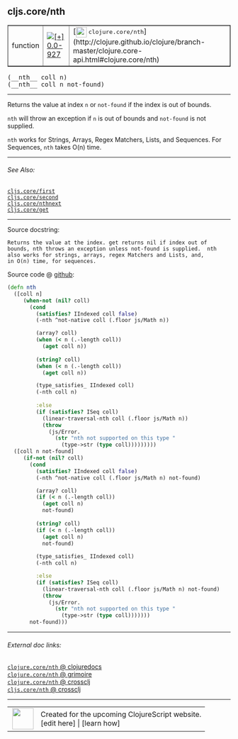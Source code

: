 ## cljs.core/nth



 <table border="1">
<tr>
<td>function</td>
<td><a href="https://github.com/cljsinfo/cljs-api-docs/tree/0.0-927"><img valign="middle" alt="[+] 0.0-927" title="Added in 0.0-927" src="https://img.shields.io/badge/+-0.0--927-lightgrey.svg"></a> </td>
<td>
[<img height="24px" valign="middle" src="http://i.imgur.com/1GjPKvB.png"> <samp>clojure.core/nth</samp>](http://clojure.github.io/clojure/branch-master/clojure.core-api.html#clojure.core/nth)
</td>
</tr>
</table>


 <samp>
(__nth__ coll n)<br>
</samp>
 <samp>
(__nth__ coll n not-found)<br>
</samp>

---

Returns the value at index `n` or `not-found` if the index is out of bounds.

`nth` will throw an exception if `n` is out of bounds and `not-found` is not
supplied.

`nth` works for Strings, Arrays, Regex Matchers, Lists, and Sequences. For
Sequences, `nth` takes O(n) time.



---


###### See Also:

[`cljs.core/first`](../cljs.core/first.md)<br>
[`cljs.core/second`](../cljs.core/second.md)<br>
[`cljs.core/nthnext`](../cljs.core/nthnext.md)<br>
[`cljs.core/get`](../cljs.core/get.md)<br>

---


Source docstring:

```
Returns the value at the index. get returns nil if index out of
bounds, nth throws an exception unless not-found is supplied.  nth
also works for strings, arrays, regex Matchers and Lists, and,
in O(n) time, for sequences.
```


Source code @ [github](https://github.com/clojure/clojurescript/blob/r1885/src/cljs/cljs/core.cljs#L881-L936):

```clj
(defn nth
  ([coll n]
     (when-not (nil? coll)
       (cond
         (satisfies? IIndexed coll false)
         (-nth ^not-native coll (.floor js/Math n))

         (array? coll)
         (when (< n (.-length coll))
           (aget coll n))
         
         (string? coll)
         (when (< n (.-length coll))
           (aget coll n))

         (type_satisfies_ IIndexed coll)
         (-nth coll n)
         
         :else
         (if (satisfies? ISeq coll)
           (linear-traversal-nth coll (.floor js/Math n))
           (throw
             (js/Error.
               (str "nth not supported on this type "
                 (type->str (type coll)))))))))
  ([coll n not-found]
     (if-not (nil? coll)
       (cond
         (satisfies? IIndexed coll false)
         (-nth ^not-native coll (.floor js/Math n) not-found)

         (array? coll)
         (if (< n (.-length coll))
           (aget coll n)
           not-found)
         
         (string? coll)
         (if (< n (.-length coll))
           (aget coll n)
           not-found)
         
         (type_satisfies_ IIndexed coll)
         (-nth coll n)

         :else
         (if (satisfies? ISeq coll)
           (linear-traversal-nth coll (.floor js/Math n) not-found)
           (throw
             (js/Error.
               (str "nth not supported on this type "
                 (type->str (type coll)))))))
       not-found)))
```

<!--
Repo - tag - source tree - lines:

 <pre>
clojurescript @ r1885
└── src
    └── cljs
        └── cljs
            └── <ins>[core.cljs:881-936](https://github.com/clojure/clojurescript/blob/r1885/src/cljs/cljs/core.cljs#L881-L936)</ins>
</pre>

-->

---



###### External doc links:

[`clojure.core/nth` @ clojuredocs](http://clojuredocs.org/clojure.core/nth)<br>
[`clojure.core/nth` @ grimoire](http://conj.io/store/v1/org.clojure/clojure/1.7.0-beta3/clj/clojure.core/nth/)<br>
[`clojure.core/nth` @ crossclj](http://crossclj.info/fun/clojure.core/nth.html)<br>
[`cljs.core/nth` @ crossclj](http://crossclj.info/fun/cljs.core.cljs/nth.html)<br>

---

 <table>
<tr><td>
<img valign="middle" align="right" width="48px" src="http://i.imgur.com/Hi20huC.png">
</td><td>
Created for the upcoming ClojureScript website.<br>
[edit here] | [learn how]
</td></tr></table>

[edit here]:https://github.com/cljsinfo/cljs-api-docs/blob/master/cljsdoc/cljs.core/nth.cljsdoc
[learn how]:https://github.com/cljsinfo/cljs-api-docs/wiki/cljsdoc-files

<!--

This information was too distracting to show to readers, but I'll leave it
commented here since it is helpful to:

- pretty-print the data used to generate this document
- and show how to retrieve that data



The API data for this symbol:

```clj
{:description "Returns the value at index `n` or `not-found` if the index is out of bounds.\n\n`nth` will throw an exception if `n` is out of bounds and `not-found` is not\nsupplied.\n\n`nth` works for Strings, Arrays, Regex Matchers, Lists, and Sequences. For\nSequences, `nth` takes O(n) time.",
 :ns "cljs.core",
 :name "nth",
 :signature ["[coll n]" "[coll n not-found]"],
 :history [["+" "0.0-927"]],
 :type "function",
 :related ["cljs.core/first"
           "cljs.core/second"
           "cljs.core/nthnext"
           "cljs.core/get"],
 :full-name-encode "cljs.core/nth",
 :source {:code "(defn nth\n  ([coll n]\n     (when-not (nil? coll)\n       (cond\n         (satisfies? IIndexed coll false)\n         (-nth ^not-native coll (.floor js/Math n))\n\n         (array? coll)\n         (when (< n (.-length coll))\n           (aget coll n))\n         \n         (string? coll)\n         (when (< n (.-length coll))\n           (aget coll n))\n\n         (type_satisfies_ IIndexed coll)\n         (-nth coll n)\n         \n         :else\n         (if (satisfies? ISeq coll)\n           (linear-traversal-nth coll (.floor js/Math n))\n           (throw\n             (js/Error.\n               (str \"nth not supported on this type \"\n                 (type->str (type coll)))))))))\n  ([coll n not-found]\n     (if-not (nil? coll)\n       (cond\n         (satisfies? IIndexed coll false)\n         (-nth ^not-native coll (.floor js/Math n) not-found)\n\n         (array? coll)\n         (if (< n (.-length coll))\n           (aget coll n)\n           not-found)\n         \n         (string? coll)\n         (if (< n (.-length coll))\n           (aget coll n)\n           not-found)\n         \n         (type_satisfies_ IIndexed coll)\n         (-nth coll n)\n\n         :else\n         (if (satisfies? ISeq coll)\n           (linear-traversal-nth coll (.floor js/Math n) not-found)\n           (throw\n             (js/Error.\n               (str \"nth not supported on this type \"\n                 (type->str (type coll)))))))\n       not-found)))",
          :title "Source code",
          :repo "clojurescript",
          :tag "r1885",
          :filename "src/cljs/cljs/core.cljs",
          :lines [881 936]},
 :full-name "cljs.core/nth",
 :clj-symbol "clojure.core/nth",
 :docstring "Returns the value at the index. get returns nil if index out of\nbounds, nth throws an exception unless not-found is supplied.  nth\nalso works for strings, arrays, regex Matchers and Lists, and,\nin O(n) time, for sequences."}

```

Retrieve the API data for this symbol:

```clj
;; from Clojure REPL
(require '[clojure.edn :as edn])
(-> (slurp "https://raw.githubusercontent.com/cljsinfo/cljs-api-docs/catalog/cljs-api.edn")
    (edn/read-string)
    (get-in [:symbols "cljs.core/nth"]))
```

-->
